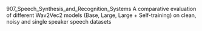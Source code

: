 907_Speech_Synthesis_and_Recognition_Systems
A comparative evaluation of different Wav2Vec2 models (Base, Large, Large + Self-training) on clean, noisy and single speaker speech datasets
